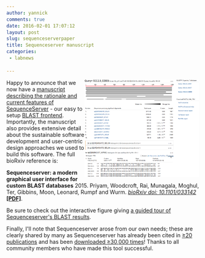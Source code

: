```yaml
---
author: yannick
comments: true
date: 2016-02-01 17:07:12
layout: post
slug: sequenceserverpaper
title: Sequenceserver manuscript
categories: 
 - labnews

---
```

<a href="http://www.sequenceserver.com/paper/fig2interactive/" alt="Interactive Figure" title="Interactive Figure"><img src="/img/news/sequenceserverresult.png" width=300 style="float:right;"/></a>

Happy to announce that we now have a <a href="http://dx.doi.org/10.1101/033142">manuscript describing the rationale and current features of SequenceServer</a> - our easy to setup <a href="http://sequenceserver.com">BLAST frontend</a>. Importantly, the manuscript also provides extensive detail about the sustainable software development and user-centric design approaches we used to build this software. The full bioRxiv reference is:
      
<p><b>Sequenceserver: a modern graphical user interface for custom BLAST databases</b> 2015. Priyam, Woodcroft, Rai, Munagala, Moghul, Ter, Gibbins, Moon, Leonard, Rumpf and Wurm. <a href="http://biorxiv.org/cgi/content/short/033142"><em>bioRxiv doi: 10.1101/033142</em> <b>[PDF]</b></a>.</p>

Be sure to check out the interactive figure giving <a href="http://www.sequenceserver.com/paper/fig2interactive/"> a guided tour of Sequenceserver's BLAST results</a>.

Finally, I'll note that Sequenceserver arose from our own needs; these are clearly shared by many as Sequenceserver has already been cited in <a href="http://www.sequenceserver.com/#users">&ge;20 publications</a> and has been <a href="http://biogems.info/">downloaded &ge;30,000 times</a>! Thanks to all community members who have made this tool successful.





